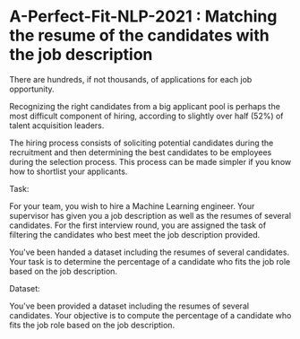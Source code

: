# A-Perfect-Fit-NLP-2021 : Matching the resume of the candidates with the job description


There are hundreds, if not thousands, of applications for each job opportunity.

Recognizing the right candidates from a big applicant pool is perhaps the most difficult component of hiring, according to slightly over half (52%) of talent acquisition leaders.

The hiring process consists of soliciting potential candidates during the recruitment and then determining the best candidates to be employees during the selection process. This process can be made simpler if you know how to shortlist your applicants.

Task:

For your team, you wish to hire a Machine Learning engineer. Your supervisor has given you a job description as well as the resumes of several candidates. For the first interview round, you are assigned the task of filtering the candidates who best meet the job description provided.

You've been handed a dataset including the resumes of several candidates. Your task is to determine the percentage of a candidate who fits the job role based on the job description.

Dataset:

You've been provided a dataset including the resumes of several candidates. Your objective is to compute the percentage of a candidate who fits the job role based on the job description.
